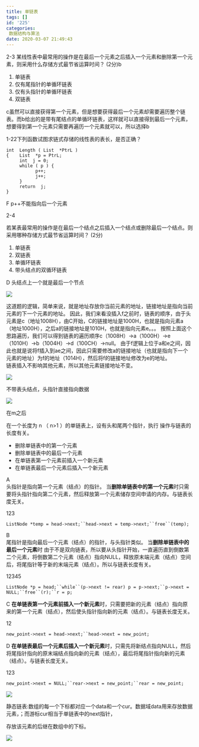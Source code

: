 ```yaml
---
title: 单链表
tags: []
id: '225'
categories:
 数据结构与算法
date: 2020-03-07 21:49:43
---
```


2-3 某线性表中最常用的操作是在最后一个元素之后插入一个元素和删除第一个元素，则采用什么存储方式最节省运算时间？ (2分)b

1.  单链表
2.  仅有尾指针的单循环链表
3.  仅有头指针的单循环链表
4.  双链表

c虽然可以直接获得第一个元素，但是想要获得最后一个元素却需要遍历整个链表。而b给出的是带有尾结点的单循环链表，这样就可以直接得到最后一个元素，想要得到第一个元素只需要再遍历一个元素就可以，所以选择b

1-22下列函数试图求链式存储的线性表的表长，是否正确？

```
int  Length ( List  *PtrL )
{    List  *p = PtrL;      
     int  j = 0;
     while ( p ) { 
           p++; 
           j++;                 
     }   
     return  j;
}
```

F p++不能指向后一个元素

2-4

若某表最常用的操作是在最后一个结点之后插入一个结点或删除最后一个结点。则采用哪种存储方式最节省运算时间？ (2分)

1.  单链表
2.  双链表
3.  单循环链表
4.  带头结点的双循环链表

D 头结点上一个就是最后一个节点

![](http://www.zhaoxuanlang.cn/wp-content/uploads/2020/03/image-1024x454.png)

这道题的逻辑，简单来说，就是地址存放你当前元素的地址，链接地址是指向当前元素的下一个元素的地址。 因此，我们来看没插入f之前时，链表的顺序，由于头元素是c（地址1008H），由C开始，C的链接地址是1000H，也就是指向元素a（地址1000H），之后a的链接地址是1010H，也就是指向元素e。。。 按照上面这个思路遍历，我们可以得到链表的遍历顺序c（1008H）->a（1000H）->e（1010H）->b（1004H）->d（100CH）->null。 由于f逻辑上位于a和e之间，因此也就是说将f插入到ae之间，因此只需要修改a的链接地址（也就是指向下一个元素的地址）为f的地址（1014H），然后将f的链接地址修改为e的地址。  
链表插入不影响其他元素，所以其他元素链接地址不变。

![](http://www.zhaoxuanlang.cn/wp-content/uploads/2020/03/image-1.png)

不带表头结点，头指针直接指向数据

![](http://www.zhaoxuanlang.cn/wp-content/uploads/2020/03/image-2.png)

在m之后

在一个长度为 n （ n>1 ）的单链表上，设有头和尾两个指针，执行 操作与链表的长度有关。

*   删除单链表中的第一个元素
*   删除单链表中的最后一个元素
*   在单链表第一个元素前插入一个新元素
*   在单链表最后一个元素后插入一个新元素

A  
头指针是指向第一个元素（结点）的指针。 当**删除单链表中的第一个元素**时只需要将头指针指向第二个元素，然后释放第一个元素储存空间申请的内存。与链表长度无关。

123

`ListNode *temp = head->next;``head->next = temp->next;``free``(temp);`

B  
尾指针是指向最后一个元素（结点）的指针，与头指针类似。 当**删除单链表中的最后一个元素**时 由于不是双向链表，所以要从头指针开始，一直遍历直到倒数第二个元素，将倒数第二个元素（结点）指向NULL，释放原末端元素（结点）空间后，将尾指针等于新的末端元素（结点）。所以与链表长度有关。  

12345

`ListNode *p = head;``while``(p->next != rear) p = p->next;``p->next = NULL;``free``(r);``r = p;`

C **在单链表第一个元素前插入一个新元素**时，只需要把新的元素（结点）指向原来的第一个元素（结点），然后使头指针指向新的元素（结点）。与链表长度无关。

12

`new_point->next = head->next;``head->next = new_point;`

D **在单链表最后一个元素后插入一个新元素**时，只需先将新结点指向NULL，然后将尾指针指向的原末端结点指向新的元素（结点），最后将尾指针指向新的元素（结点）。与链表长度无关。

123

`new_point->next = NULL;``rear->next = new_point;``rear = new_point;`

![](http://www.zhaoxuanlang.cn/wp-content/uploads/2020/03/image-3.png)

静态链表:数组的每一个下标都对应一个data和一个cur。数据域data用来存放数据元素，；而游标cur相当于单链表中的next指针，

存放该元素的后继在数组中的下标。

![](http://www.zhaoxuanlang.cn/wp-content/uploads/2020/03/image-4.png)